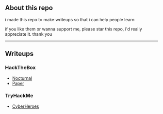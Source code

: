 ## About this repo 

i made this repo to make writeups so that i can help people learn 

if you like them or wanna support me, please star this repo, i'd really appreciate it. thank you

--- 

## Writeups

### HackTheBox 
- [Nocturnal](./htb/nocturnal.md)
- [Paper](./htb/paper.md)

### TryHackMe 
- [CyberHeroes](./thm/cyberheroes.md)
